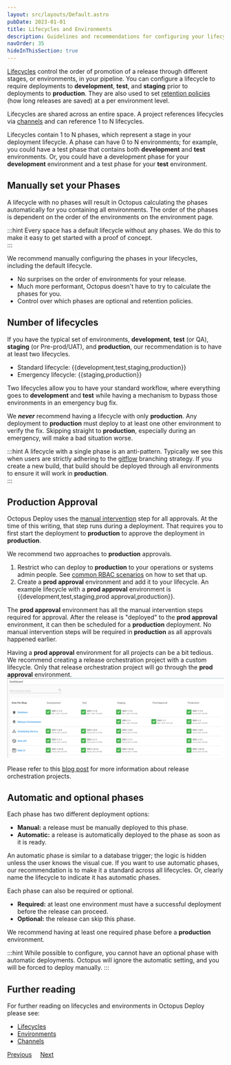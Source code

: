 ```yaml
---
layout: src/layouts/Default.astro
pubDate: 2023-01-01
title: Lifecycles and Environments
description: Guidelines and recommendations for configuring your lifecycles to control the flow to your environments
navOrder: 35
hideInThisSection: true
---
```


[Lifecycles](/docs/releases/lifecycles/) control the order of promotion of a release through different stages, or environments, in your pipeline.  You can configure a lifecycle to require deployments to **development**, **test**, and **staging** prior to deployments to **production**.  They are also used to set [retention policies](/docs/administration/retention-policies/) (how long releases are saved) at a per environment level.

Lifecycles are shared across an entire space.  A project references lifecycles via [channels](/docs/releases/channels/) and can reference 1 to N lifecycles.

Lifecycles contain 1 to N phases, which represent a stage in your deployment lifecycle.  A phase can have 0 to N environments; for example, you could have a test phase that contains both **development** and **test** environments. Or, you could have a development phase for your **development** environment and a test phase for your **test** environment.  

## Manually set your Phases

A lifecycle with no phases will result in Octopus calculating the phases automatically for you containing all environments.  The order of the phases is dependent on the order of the environments on the environment page.    

:::hint
Every space has a default lifecycle without any phases.  We do this to make it easy to get started with a proof of concept.   
:::

We recommend manually configuring the phases in your lifecycles, including the default lifecycle.  

- No surprises on the order of environments for your release.
- Much more performant, Octopus doesn't have to try to calculate the phases for you.
- Control over which phases are optional and retention policies.

## Number of lifecycles

If you have the typical set of environments, **development**, **test** (or QA), **staging** (or Pre-prod/UAT), and **production**, our recommendation is to have at least two lifecycles.

- Standard lifecycle: {{development,test,staging,production}}
- Emergency lifecycle: {{staging,production}}

Two lifecycles allow you to have your standard workflow, where everything goes to **development** and **test** while having a mechanism to bypass those environments in an emergency bug fix.  

We **_never_** recommend having a lifecycle with only **production**.  Any deployment to **production** must deploy to at least one other environment to verify the fix.  Skipping straight to **production**, especially during an emergency, will make a bad situation worse.

:::hint
A lifecycle with a single phase is an anti-pattern.  Typically we see this when users are strictly adhering to the [gitflow](https://www.atlassian.com/git/tutorials/comparing-workflows/gitflow-workflow) branching strategy.  If you create a new build, that build should be deployed through all environments to ensure it will work in **production**.  
:::

## Production Approval

Octopus Deploy uses the [manual intervention](/docs/projects/built-in-step-templates/manual-intervention-and-approvals/) step for all approvals.  At the time of this writing, that step runs during a deployment.  That requires you to first start the deployment to **production** to approve the deployment in **production**.

We recommend two approaches to **production** approvals.

1. Restrict who can deploy to **production** to your operations or systems admin people.  See [common RBAC scenarios](/docs/getting-started/best-practices/users-roles-and-teams/) on how to set that up.
2. Create a **prod approval** environment and add it to your lifecycle.  An example lifecycle with a **prod approval** environment is {{development,test,staging,prod approval,production}}.

The **prod approval** environment has all the manual intervention steps required for approval.  After the release is "deployed" to the **prod approval** environment, it can then be scheduled for a **production** deployment.  No manual intervention steps will be required in **production** as all approvals happened earlier.

Having a **prod approval** environment for all projects can be a bit tedious.  We recommend creating a release orchestration project with a custom lifecycle.  Only that release orchestration project will go through the **prod approval** environment.
![project and project groups](images/projects-and-project-groups.png "width=500")

Please refer to this [blog post](https://octopus.com/blog/release-management-with-octopus) for more information about release orchestration projects.

## Automatic and optional phases

Each phase has two different deployment options:

- **Manual:** a release must be manually deployed to this phase.
- **Automatic:** a release is automatically deployed to the phase as soon as it is ready.

An automatic phase is similar to a database trigger; the logic is hidden unless the user knows the visual cue.  If you want to use automatic phases, our recommendation is to make it a standard across all lifecycles.  Or, clearly name the lifecycle to indicate it has automatic phases.  

Each phase can also be required or optional.  

- **Required:** at least one environment must have a successful deployment before the release can proceed.
- **Optional:** the release can skip this phase.

We recommend having at least one required phase before a **production** environment.

:::hint
While possible to configure, you cannot have an optional phase with automatic deployments.  Octopus will ignore the automatic setting, and you will be forced to deploy manually.
:::

## Further reading

For further reading on lifecycles and environments in Octopus Deploy please see:

- [Lifecycles](/docs/releases/lifecycles/)
- [Environments](/docs/infrastructure/environments/)
- [Channels](/docs/releases/channels/)

<span><a class="btn btn-secondary" href="/docs/getting-started/best-practices/environments-and-deployment-targets-and-roles">Previous</a></span>&nbsp;&nbsp;&nbsp;&nbsp;&nbsp;<span><a class="btn btn-success" href="/docs/getting-started/best-practices/worker-configuration">Next</a></span>
